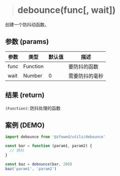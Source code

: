 > # debounce(func[, wait])

创建一个防抖动函数。

## 参数 (params)

| 参数 | 类型 | 默认值 | 描述 |
| - | - | - | - |
| func | Function | | 要防抖的函数 |
| wait | Number | 0 | 需要防抖的毫秒 |

## 结果 (return)

`(Function)`: 防抖处理的函数

## 案例 (DEMO)

```javascript
import debounce from '@zfowed/utils/debounce'
```

```javascript
const bar = function (param1, param2) {
  // 防抖
}

const baz = debounce(bar, 200)
baz('param1', 'param2')
```

